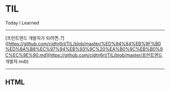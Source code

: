 # TIL
Today I Learned

-----------

[프런트엔드 개발자가 되려면..?]([https://github.com/cjdtjr6rl/TIL/blob/master/%ED%94%84%EB%9F%B0%ED%8A%B8%EC%97%94%EB%93%9C%20%EA%B0%9C%EB%B0%9C%EC%9E%90.md](https://github.com/cjdtjr6rl/TIL/blob/master/프런트엔드 개발자.md))

<hr/>

## HTML

